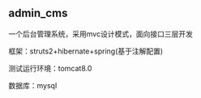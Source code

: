 ## admin_cms

一个后台管理系统，采用mvc设计模式，面向接口三层开发

框架：struts2+hibernate+spring(基于注解配置)

测试运行环境：tomcat8.0

数据库：mysql
